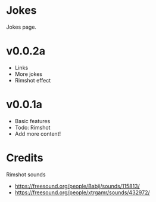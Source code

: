 # Jokes
Jokes page.

# v0.0.2a
* Links
* More jokes
* Rimshot effect

# v0.0.1a
* Basic features
* Todo: Rimshot
* Add more content!

# Credits
Rimshot sounds
* https://freesound.org/people/Babij/sounds/115813/
* https://freesound.org/people/xtrgamr/sounds/432972/